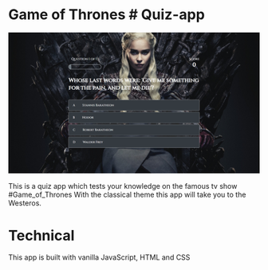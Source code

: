 # Game of Thrones # Quiz-app


<img src="./game-of-thrones-quiz.png" alt="the screenshot of the app large screen"/>



This is a quiz app which tests your knowledge on the famous tv show #Game_of_Thrones
With the classical theme this app will take you to the Westeros.

# Technical 
This app is built with vanilla JavaScript, HTML and CSS
